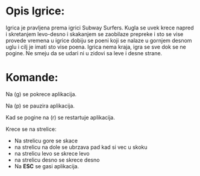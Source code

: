# Opis Igrice:

Igrica je pravljena prema igrici Subway Surfers. Kugla se uvek krece napred i skretanjem
levo-desno i skakanjem se zaobilaze prepreke i sto se vise provede vremena u igrice dobiju
se poeni koji se nalaze u gornjem desnom uglu i cilj je imati sto vise poena. 
Igrica nema kraja, igra se sve dok se ne pogine. 
Ne smeju da se udari ni u zidovi sa leve i desne strane.


# Komande:

Na (g) se pokrece aplikacija.

Na (p) se pauzira aplikacija.

Kad se pogine na (r) se restartuje aplikacija.

Krece se na strelice:
- Na strelicu gore se skace
- na strelicu na dole se ubrzava pad kad si vec u skoku
- na strelicu levo se skrece levo
- na strelicu desno se skrece desno
- Na **ESC** se gasi aplikacija.
